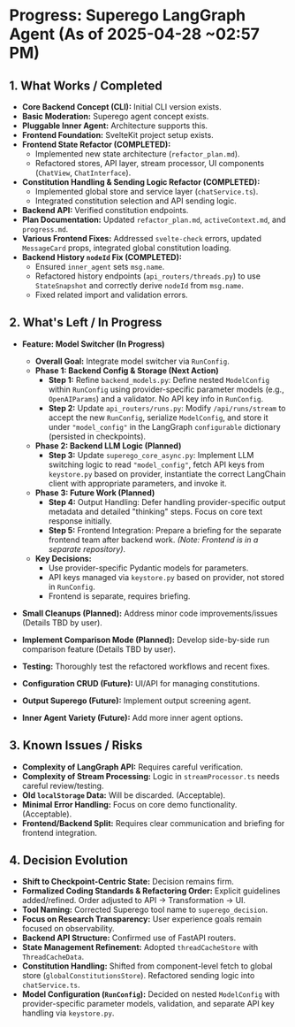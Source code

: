 # Progress: Superego LangGraph Agent (As of 2025-04-28 ~02:57 PM)

## 1. What Works / Completed

*   **Core Backend Concept (CLI):** Initial CLI version exists.
*   **Basic Moderation:** Superego agent concept exists.
*   **Pluggable Inner Agent:** Architecture supports this.
*   **Frontend Foundation:** SvelteKit project setup exists.
*   **Frontend State Refactor (COMPLETED):**
    *   Implemented new state architecture (`refactor_plan.md`).
    *   Refactored stores, API layer, stream processor, UI components (`ChatView`, `ChatInterface`).
*   **Constitution Handling & Sending Logic Refactor (COMPLETED):**
    *   Implemented global store and service layer (`chatService.ts`).
    *   Integrated constitution selection and API sending logic.
*   **Backend API:** Verified constitution endpoints.
*   **Plan Documentation:** Updated `refactor_plan.md`, `activeContext.md`, and `progress.md`.
*   **Various Frontend Fixes:** Addressed `svelte-check` errors, updated `MessageCard` props, integrated global constitution loading.
*   **Backend History `nodeId` Fix (COMPLETED):**
    *   Ensured `inner_agent` sets `msg.name`.
    *   Refactored history endpoints (`api_routers/threads.py`) to use `StateSnapshot` and correctly derive `nodeId` from `msg.name`.
    *   Fixed related import and validation errors.

## 2. What's Left / In Progress

*   **Feature: Model Switcher (In Progress)**
    *   **Overall Goal:** Integrate model switcher via `RunConfig`.
    *   **Phase 1: Backend Config & Storage (Next Action)**
        *   **Step 1:** Refine `backend_models.py`: Define nested `ModelConfig` within `RunConfig` using provider-specific parameter models (e.g., `OpenAIParams`) and a validator. No API key info in `RunConfig`.
        *   **Step 2:** Update `api_routers/runs.py`: Modify `/api/runs/stream` to accept the new `RunConfig`, serialize `ModelConfig`, and store it under `"model_config"` in the LangGraph `configurable` dictionary (persisted in checkpoints).
    *   **Phase 2: Backend LLM Logic (Planned)**
        *   **Step 3:** Update `superego_core_async.py`: Implement LLM switching logic to read `"model_config"`, fetch API keys from `keystore.py` based on provider, instantiate the correct LangChain client with appropriate parameters, and invoke it.
    *   **Phase 3: Future Work (Planned)**
        *   **Step 4:** Output Handling: Defer handling provider-specific output metadata and detailed "thinking" steps. Focus on core text response initially.
        *   **Step 5:** Frontend Integration: Prepare a briefing for the separate frontend team after backend work. *(Note: Frontend is in a separate repository)*.
    *   **Key Decisions:**
        *   Use provider-specific Pydantic models for parameters.
        *   API keys managed via `keystore.py` based on provider, not stored in `RunConfig`.
        *   Frontend is separate, requires briefing.

*   **Small Cleanups (Planned):** Address minor code improvements/issues (Details TBD by user).
*   **Implement Comparison Mode (Planned):** Develop side-by-side run comparison feature (Details TBD by user).
*   **Testing:** Thoroughly test the refactored workflows and recent fixes.
*   **Configuration CRUD (Future):** UI/API for managing constitutions.
*   **Output Superego (Future):** Implement output screening agent.
*   **Inner Agent Variety (Future):** Add more inner agent options.

## 3. Known Issues / Risks

*   **Complexity of LangGraph API:** Requires careful verification.
*   **Complexity of Stream Processing:** Logic in `streamProcessor.ts` needs careful review/testing.
*   **Old `localStorage` Data:** Will be discarded. (Acceptable).
*   **Minimal Error Handling:** Focus on core demo functionality. (Acceptable).
*   **Frontend/Backend Split:** Requires clear communication and briefing for frontend integration.

## 4. Decision Evolution

*   **Shift to Checkpoint-Centric State:** Decision remains firm.
*   **Formalized Coding Standards & Refactoring Order:** Explicit guidelines added/refined. Order adjusted to API -> Transformation -> UI.
*   **Tool Naming:** Corrected Superego tool name to `superego_decision`.
*   **Focus on Research Transparency:** User experience goals remain focused on observability.
*   **Backend API Structure:** Confirmed use of FastAPI routers.
*   **State Management Refinement:** Adopted `threadCacheStore` with `ThreadCacheData`.
*   **Constitution Handling:** Shifted from component-level fetch to global store (`globalConstitutionsStore`). Refactored sending logic into `chatService.ts`.
*   **Model Configuration (`RunConfig`):** Decided on nested `ModelConfig` with provider-specific parameter models, validation, and separate API key handling via `keystore.py`.
